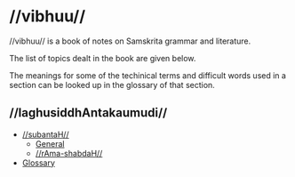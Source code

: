 # //vibhuu//

//vibhuu// is a book of notes on Samskrita grammar and literature.

The list of topics dealt in the book are given below.

The meanings for some of the techinical terms and difficult words used in a section can be looked up in the glossary of that section.

## //laghusiddhAntakaumudi//

- [//subantaH//](#/subanta/)
  - [General](#/subanta/general/)
  - [//rAma-shabdaH//](#/subanta/raama-sabdah/)
- [Glossary](#/glossary)

